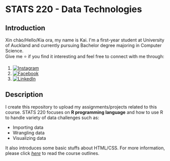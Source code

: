 # STATS 220 - Data Technologies
## Introduction 
Xin chào/Hello/Kia ora, my name is Kai. I'm a first-year student at University of Auckland and currently pursuing Bachelor degree majoring in Computer Science.
<br>
Give me ⭐ if you find it interesting and feel free to connect with me through:
1. [![Instagram](https://img.shields.io/badge/Instagram-%23E4405F.svg?style=for-the-badge&logo=Instagram&logoColor=white)](https://www.instagram.com/thinhng05/)
2. [![Facebook](https://img.shields.io/badge/Facebook-%231877F2.svg?style=for-the-badge&logo=Facebook&logoColor=white)](https://www.facebook.com/thinhnguyen.05)
3. [![LinkedIn](https://img.shields.io/badge/linkedin-%230077B5.svg?style=for-the-badge&logo=linkedin&logoColor=white)](https://www.linkedin.com/in/kai-dct-nguyen/)
## Description
I create this repository to upload my assignments/projects related to this course. STATS 220 focuses on **R programming language** and how to use R to handle variety
of data challenges such as:
* Importing data
* Wrangling data
* Visualizing data
<!-- -->
It also introduces some basic stuffs about HTML/CSS. For more information, please click [*here*](https://courseoutline.auckland.ac.nz/dco/course/STATS/220/1213) to read the course outlines.

